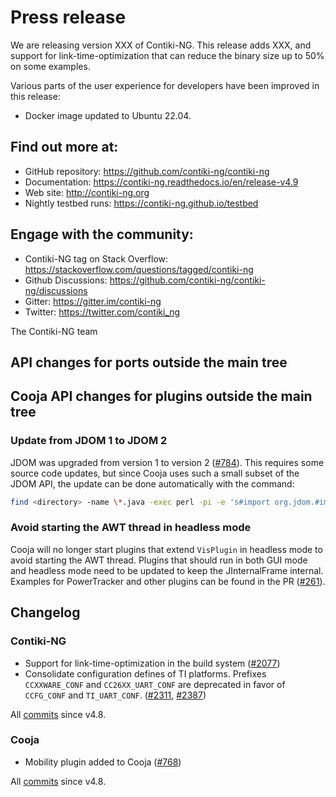 # Press release

We are releasing version XXX of Contiki-NG. This release adds XXX, and support
for link-time-optimization that can reduce the binary size up to 50% on some
examples.

Various parts of the user experience for developers have been improved in this release:
* Docker image updated to Ubuntu 22.04.

## Find out more at:

* GitHub repository: https://github.com/contiki-ng/contiki-ng
* Documentation: https://contiki-ng.readthedocs.io/en/release-v4.9
* Web site: http://contiki-ng.org
* Nightly testbed runs: https://contiki-ng.github.io/testbed

## Engage with the community:

* Contiki-NG tag on Stack Overflow: https://stackoverflow.com/questions/tagged/contiki-ng
* Github Discussions: https://github.com/contiki-ng/contiki-ng/discussions
* Gitter: https://gitter.im/contiki-ng
* Twitter: https://twitter.com/contiki_ng

The Contiki-NG team

## API changes for ports outside the main tree

## Cooja API changes for plugins outside the main tree

### Update from JDOM 1 to JDOM 2

JDOM was upgraded from version 1 to version 2 ([#784](https://github.com/contiki-ng/cooja/pull/784)).
This requires some source code updates, but since Cooja uses such a small subset
of the JDOM API, the update can be done automatically with the command:

```bash
find <directory> -name \*.java -exec perl -pi -e 's#import org.jdom.#import org.jdom2.#g' {} \;
```

### Avoid starting the AWT thread in headless mode

Cooja will no longer start plugins that extend `VisPlugin` in headless mode
to avoid starting the AWT thread. Plugins that should run in both GUI mode
and headless mode need to be updated to keep the JInternalFrame internal.
Examples for PowerTracker and other plugins can be found in the PR
([#261](https://github.com/contiki-ng/cooja/pull/261)).

## Changelog

### Contiki-NG

* Support for link-time-optimization in the build system ([#2077](https://github.com/contiki-ng/contiki-ng/pull/2077))
* Consolidate configuration defines of TI platforms. Prefixes `CCXXWARE_CONF` and `CC26XX_UART_CONF` are deprecated in favor of `CCFG_CONF` and `TI_UART_CONF`. ([#2311](https://github.com/contiki-ng/contiki-ng/pull/2311), [#2387](https://github.com/contiki-ng/contiki-ng/pull/2387))

All [commits](https://github.com/contiki-ng/contiki-ng/compare/release/v4.8...develop) since v4.8.

### Cooja

* Mobility plugin added to Cooja ([#768](https://github.com/contiki-ng/cooja/pull/768))

All [commits](https://github.com/contiki-ng/cooja/compare/630e719d01d3...master) since v4.8.

